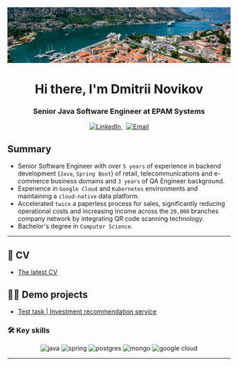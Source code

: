 <div id="header" align="center">
  <img src="img/mont.png" alt="banner">
  <h1>Hi there, I'm Dmitrii Novikov</a></h1>
  <h3>Senior Java Software Engineer at EPAM Systems</h3>
</div>
<div id="socials" align="center">
  <a href="https://www.linkedin.com/in/7nolikov/">
    <img src="https://img.shields.io/badge/LinkedIn-blue?style=flat-square&logo=linkedin&logoColor=white" alt="LinkedIn">
  </a>
  &nbsp;
  <a href="mailto:7nolikov@gmail.com">
    <img src="https://img.shields.io/badge/Gmail-D14836?style=flat-square&logo=gmail&logoColor=white" alt="Email">
  </a>
</div>


## Summary
- Senior Software Engineer with over `5 years` of experience in backend development (`Java`, `Spring Boot`) of  retail, telecommunications and e-commerce business domains and `3 years` of QA Engineer background.
- Experience in `Google Cloud` and `Kubernetes` environments and maintaining a `cloud-native` data platform.
- Accelerated `twice` a paperless process for sales, significantly reducing operational costs and increasing income across the `20,000` branches company network by integrating QR code scanning technology.
- Bachelor's degree in `Computer Science`.
---

## 📜 CV
- [The latest CV](https://7nolikov.github.io/cv/)

## 🧑‍🎓 Demo projects
- [Test task | Investment recommendation service](https://github.com/7nolikov/recommendation-service)

### 🛠 Key skills
<div id="skills" align="center">
  <img src="https://img.shields.io/badge/Java-ED8B00?style=for-the-badge&logo=openjdk&logoColor=white" alt="java">
  <img src="https://img.shields.io/badge/Spring-6DB33F?style=for-the-badge&logo=spring&logoColor=white" alt="spring">
  <img src="https://img.shields.io/badge/PostgreSQL-316192?style=for-the-badge&logo=postgresql&logoColor=white" alt="postgres">
  <img src="https://img.shields.io/badge/MongoDB-4EA94B?style=for-the-badge&logo=mongodb&logoColor=white" alt="mongo">
  <img src="https://img.shields.io/badge/Google_Cloud-4285F4?style=for-the-badge&logo=google-cloud&logoColor=white" alt="google cloud">
</div>

---
<div id="counter" align="center">
  <img src="https://komarev.com/ghpvc/?username=7nolikov&style=flat-square&color=blue" alt=""/>
</div>
